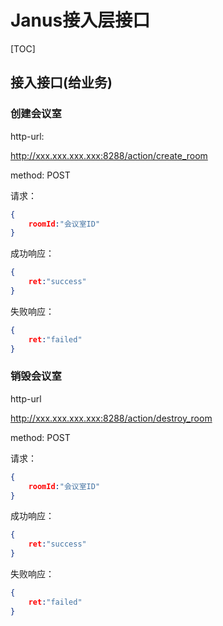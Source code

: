 # Janus接入层接口

[TOC]

## 接入接口(给业务)

### 创建会议室
http-url: 

http://xxx.xxx.xxx.xxx:8288/action/create_room

method: POST

请求：

~~~json
{
	roomId:"会议室ID"
}
~~~

成功响应：
~~~json
{
	ret:"success"
}
~~~
失败响应：
~~~json
{
	ret:"failed"
}
~~~

### 销毁会议室

http-url

http://xxx.xxx.xxx.xxx:8288/action/destroy_room

method: POST

请求：

~~~json
{
	roomId:"会议室ID"
}
~~~

成功响应：
~~~json
{
	ret:"success"
}
~~~
失败响应：
~~~json
{
	ret:"failed"
}
~~~